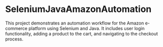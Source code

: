 # SeleniumJavaAmazonAutomation
This project demonstrates an automation workflow for the Amazon e-commerce platform using Selenium and Java. It includes user login functionality, adding a product to the cart, and navigating to the checkout process.
